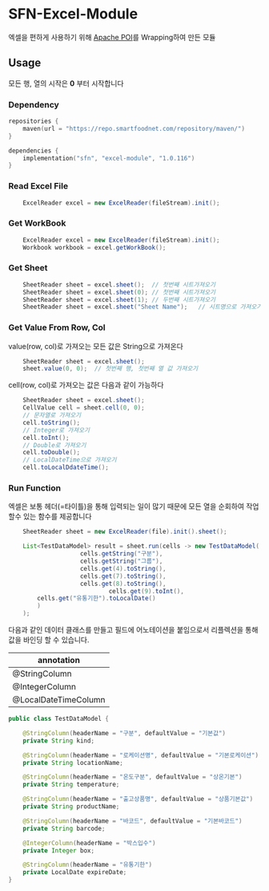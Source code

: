 # SFN-Excel-Module

엑셀을 편하게 사용하기 위해 [Apache POI](https://poi.apache.org/)를 Wrapping하여 만든 모듈

## Usage

모든 행, 열의 시작은 **0** 부터 시작합니다

### Dependency

```kotlin
repositories {
    maven(url = "https://repo.smartfoodnet.com/repository/maven/")
}

dependencies {
    implementation("sfn", "excel-module", "1.0.116")
}
```

### Read Excel File
```java
    ExcelReader excel = new ExcelReader(fileStream).init();
```

### Get WorkBook
```java
    ExcelReader excel = new ExcelReader(fileStream).init();
    Workbook workbook = excel.getWorkBook();
```

### Get Sheet
```java
    SheetReader sheet = excel.sheet();  // 첫번째 시트가져오기
    SheetReader sheet = excel.sheet(0); // 첫번째 시트가져오기
    SheetReader sheet = excel.sheet(1); // 두번째 시트가져오기
    SheetReader sheet = excel.sheet("Sheet Name");   // 시트명으로 가져오기
```

### Get Value From Row, Col

value(row, col)로 가져오는 모든 값은 String으로 가져온다

```java
    SheetReader sheet = excel.sheet();
    sheet.value(0, 0);  // 첫번째 행, 첫번째 열 값 가져오기
```

cell(row, col)로 가져오는 값은 다음과 같이 가능하다

```java
    SheetReader sheet = excel.sheet();
    CellValue cell = sheet.cell(0, 0);
    // 문자열로 가져오기
    cell.toString();
    // Integer로 가져오기
    cell.toInt();
    // Double로 가져오기
    cell.toDouble();
    // LocalDateTime으로 가져오기
    cell.toLocalDdateTime();
```

### Run Function

엑셀은 보통 헤더(=타이틀)을 통해 입력되는 일이 많기 때문에 모든 열을 순회하여 작업할수 있는 함수를 제공합니다

```java
    SheetReader sheet = new ExcelReader(file).init().sheet();

    List<TestDataModel> result = sheet.run(cells -> new TestDataModel(
                    cells.getString("구분"),
                    cells.getString("그룹"),
                    cells.get(4).toString(),
                    cells.get(7).toString(),
                    cells.get(8).toString(),
                            cells.get(9).toInt(),
        cells.get("유통기한").toLocalDate()
        )
    );
```

다음과 같인 데이터 클래스를 만들고 필드에 어노테이션을 붙임으로서 리플렉션을 통해 값을 바인딩 할 수 있습니다.

| annotation           | 
|----------------------|
| @StringColumn        |
| @IntegerColumn       |
| @LocalDateTimeColumn |


```java
public class TestDataModel {

    @StringColumn(headerName = "구분", defaultValue = "기본값")
    private String kind;

    @StringColumn(headerName = "로케이션명", defaultValue = "기본로케이션")
    private String locationName;

    @StringColumn(headerName = "온도구분", defaultValue = "상온기본")
    private String temperature;

    @StringColumn(headerName = "출고상품명", defaultValue = "상품기본값")
    private String productName;

    @StringColumn(headerName = "바코드", defaultValue = "기본바코드")
    private String barcode;

    @IntegerColumn(headerName = "박스입수")
    private Integer box;

    @StringColumn(headerName = "유통기한")
    private LocalDate expireDate;
}
```